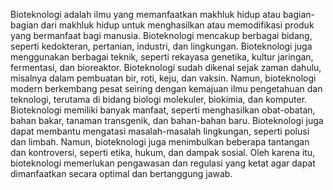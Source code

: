 
Bioteknologi adalah ilmu yang memanfaatkan makhluk hidup atau bagian-bagian dari makhluk hidup untuk menghasilkan atau memodifikasi produk yang bermanfaat bagi manusia. Bioteknologi mencakup berbagai bidang, seperti kedokteran, pertanian, industri, dan lingkungan. Bioteknologi juga menggunakan berbagai teknik, seperti rekayasa genetika, kultur jaringan, fermentasi, dan bioreaktor. Bioteknologi sudah dikenal sejak zaman dahulu, misalnya dalam pembuatan bir, roti, keju, dan vaksin. Namun, bioteknologi modern berkembang pesat seiring dengan kemajuan ilmu pengetahuan dan teknologi, terutama di bidang biologi molekuler, biokimia, dan komputer. Bioteknologi memiliki banyak manfaat, seperti menghasilkan obat-obatan, bahan bakar, tanaman transgenik, dan bahan-bahan baru. Bioteknologi juga dapat membantu mengatasi masalah-masalah lingkungan, seperti polusi dan limbah. Namun, bioteknologi juga menimbulkan beberapa tantangan dan kontroversi, seperti etika, hukum, dan dampak sosial. Oleh karena itu, bioteknologi memerlukan pengawasan dan regulasi yang ketat agar dapat dimanfaatkan secara optimal dan bertanggung jawab.